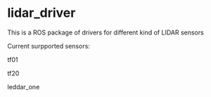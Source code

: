 # lidar_driver
This is a ROS package of drivers for different kind of LIDAR sensors

Current surpported sensors:

tf01

tf20

leddar_one
